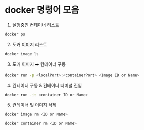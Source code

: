 # docker 명령어 모음

1. 실행중인 컨테이너 리스트
```bash
docker ps
```

2. 도커 이미지 리스트 
```bash
docker image ls
```

3. 도커 이미지 ➡️ 컨테이너 구동
```bash
docker run -p <localPort>:<containerPort> <Image ID or Name>
```

4. 컨테이너 구동 & 컨테이너 터미널 진입
```Bash
docker run -it <container ID or Name>
```

5. 컨테이너 및 이미지 삭제
```bash
docker image rm <ID or Name>

docker container rm <ID or Name>
```